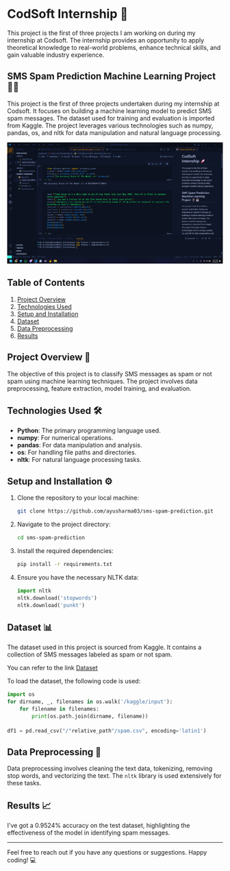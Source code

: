 # CodSoft Internship 🚀

This project is the first of three projects I am working on during my internship at Codsoft. The internship provides an opportunity to apply theoretical knowledge to real-world problems, enhance technical skills, and gain valuable industry experience.


## SMS Spam Prediction Machine Learning Project 📱🤖

This project is the first of three projects undertaken during my internship at Codsoft. It focuses on building a machine learning model to predict SMS spam messages. The dataset used for training and evaluation is imported from Kaggle. The project leverages various technologies such as numpy, pandas, os, and nltk for data manipulation and natural language processing.

![alt text](/SpamSms/image.png)

## Table of Contents

1. [Project Overview](#project-overview)
2. [Technologies Used](#technologies-used)
3. [Setup and Installation](#setup-and-installation)
4. [Dataset](#dataset)
5. [Data Preprocessing](#data-preprocessing)
7. [Results](#results)

## Project Overview 📝

The objective of this project is to classify SMS messages as spam or not spam using machine learning techniques. The project involves data preprocessing, feature extraction, model training, and evaluation.

## Technologies Used 🛠️

- **Python**: The primary programming language used.
- **numpy**: For numerical operations.
- **pandas**: For data manipulation and analysis.
- **os**: For handling file paths and directories.
- **nltk**: For natural language processing tasks.

## Setup and Installation ⚙️

1. Clone the repository to your local machine:
    ```bash
    git clone https://github.com/ayusharma03/sms-spam-prediction.git
    ```

2. Navigate to the project directory:
    ```bash
    cd sms-spam-prediction
    ```

3. Install the required dependencies:
    ```bash
    pip install -r requirements.txt
    ```

4. Ensure you have the necessary NLTK data:
    ```python
    import nltk
    nltk.download('stopwords')
    nltk.download('punkt')
    ```

## Dataset 📊

The dataset used in this project is sourced from Kaggle. It contains a collection of SMS messages labeled as spam or not spam.

You can refer to the link [Dataset](https://kaggle.com/datasets/uciml/sms-spam-collection-dataset/code) 

To load the dataset, the following code is used:
```python
import os
for dirname, _, filenames in os.walk('/kaggle/input'):
    for filename in filenames:
        print(os.path.join(dirname, filename))
        
df1 = pd.read_csv("/"relative_path"/spam.csv", encoding='latin1')
```

## Data Preprocessing 🧹

Data preprocessing involves cleaning the text data, tokenizing, removing stop words, and vectorizing the text. The `nltk` library is used extensively for these tasks.


## Results 📈

I've got a 0.9524% accuracy on the test dataset, highlighting the effectiveness of the model in identifying spam messages.


---

Feel free to reach out if you have any questions or suggestions. Happy coding! 💻